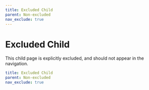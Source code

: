 ```yaml
---
title: Excluded Child
parent: Non-excluded
nav_exclude: true
---
```

# Excluded Child

This child page is explicitly excluded, and should not appear in the navigation.

```yaml
title: Excluded Child
parent: Non-excluded
nav_exclude: true
```
